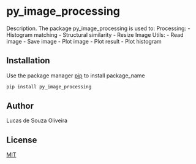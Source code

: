 # py_image_processing

Description.
The package py_image_processing is used to:
    Processing:
        - Histogram matching
        - Structural similarity
        - Resize Image
    Utils:
        - Read image
        - Save image
        - Plot image
        - Plot result
        - Plot histogram


## Installation

Use the package manager [pip](https://pip.pypa.io/en/stable/) to install package_name

```bash
pip install py_image_processing
```


## Author
Lucas de Souza Oliveira

## License
[MIT](https://choosealicense.com/licenses/mit/)